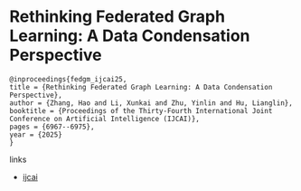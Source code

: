 # Rethinking Federated Graph Learning: A Data Condensation Perspective

```
@inproceedings{fedgm_ijcai25,
title = {Rethinking Federated Graph Learning: A Data Condensation Perspective},
author = {Zhang, Hao and Li, Xunkai and Zhu, Yinlin and Hu, Lianglin},
booktitle = {Proceedings of the Thirty-Fourth International Joint Conference on Artificial Intelligence (IJCAI)},
pages = {6967--6975},
year = {2025}
}
```

links
- [ijcai](https://www.ijcai.org/proceedings/2025/775)
